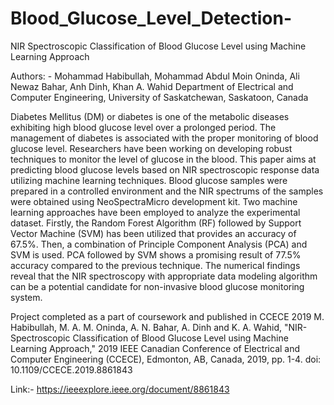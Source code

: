 # Blood_Glucose_Level_Detection-
NIR Spectroscopic Classification of Blood Glucose Level using Machine Learning Approach

Authors: - Mohammad Habibullah, Mohammad Abdul Moin Oninda, Ali Newaz Bahar, Anh Dinh, Khan A. Wahid
Department of Electrical and Computer Engineering, University of Saskatchewan, Saskatoon, Canada

Diabetes Mellitus (DM) or diabetes is one of the metabolic diseases exhibiting high blood glucose level over a prolonged period. The management of diabetes is associated with the proper monitoring of blood glucose level. Researchers have been working on developing robust techniques to monitor the level of glucose in the blood. This paper aims at predicting blood glucose levels based on NIR spectroscopic response data utilizing machine learning techniques. Blood glucose samples were prepared in a controlled environment and the NIR spectrums of the samples were obtained using NeoSpectraMicro development kit. Two machine learning approaches have been employed to analyze the experimental dataset. Firstly, the Random Forest Algorithm (RF) followed by Support Vector Machine (SVM) has been utilized that provides an accuracy of 67.5%. Then, a combination of Principle Component Analysis (PCA) and SVM is used. PCA followed by SVM shows a promising result of 77.5% accuracy compared to the previous technique. The numerical findings reveal that the NIR spectroscopy with appropriate data modeling algorithm can be a potential candidate for non-invasive blood glucose monitoring system.

Project completed as a part of coursework and published in CCECE 2019
M. Habibullah, M. A. M. Oninda, A. N. Bahar, A. Dinh and K. A. Wahid, "NIR-Spectroscopic Classification of Blood Glucose Level using Machine Learning Approach," 2019 IEEE Canadian Conference of Electrical and Computer Engineering (CCECE), Edmonton, AB, Canada, 2019, pp. 1-4. doi: 10.1109/CCECE.2019.8861843

Link:-
https://ieeexplore.ieee.org/document/8861843
